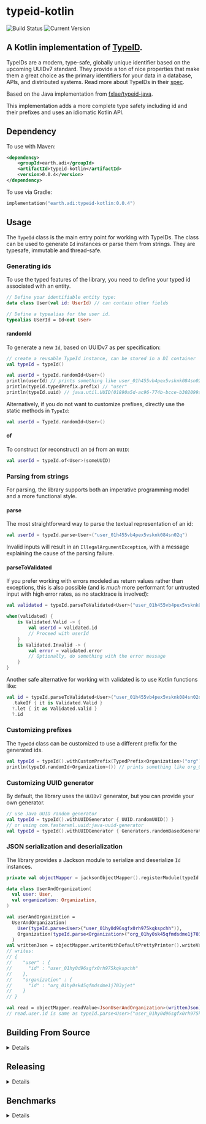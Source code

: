 # typeid-kotlin
![Build Status](https://github.com/aleris/typeid-kotlin/actions/workflows/build-on-push.yml/badge.svg)
![Current Version](https://img.shields.io/badge/Version-0.0.4-blue)


## A Kotlin implementation of [TypeID](https://github.com/jetpack-io/typeid).

TypeIDs are a modern, type-safe, globally unique identifier based on the upcoming
UUIDv7 standard. They provide a ton of nice properties that make them a great choice
as the primary identifiers for your data in a database, APIs, and distributed systems.
Read more about TypeIDs in their [spec](https://github.com/jetpack-io/typeid).

Based on the Java implementation from [fxlae/typeid-java](https://github.com/fxlae/typeid-java).

This implementation adds a more complete type safety including id and their prefixes and uses an idiomatic Kotlin API.


## Dependency

To use with Maven:

```xml
<dependency>
    <groupId>earth.adi</groupId>
    <artifactId>typeid-kotlin</artifactId>
    <version>0.0.4</version>
</dependency>
```

To use via Gradle:

```kotlin
implementation("earth.adi:typeid-kotlin:0.0.4")
```


## Usage

The `TypeId` class is the main entry point for working with TypeIDs.
The class can be used to generate `Id` instances or parse them from strings.
They are typesafe, immutable and thread-safe.
 

### Generating ids

To use the typed features of the library, you need to define your typed id associated with an entity.

```kotlin
// Define your identifiable entity type:
data class User(val id: UserId) // can contain other fields

// Define a typealias for the user id.
typealias UserId = Id<out User>

```

#### randomId

To generate a new `Id`, based on UUIDv7 as per specification:

```kotlin
// create a reusable TypeId instance, can be stored in a DI container
val typeId = typeId()

val userId = typeId.randomId<User>()
println(userId) // prints something like user_01h455vb4pex5vsknk084sn02q
println(typeId.typedPrefix.prefix) // "user"
println(typeId.uuid) // java.util.UUID(01890a5d-ac96-774b-bcce-b302099a8057)
```

Alternatively, if you do not want to customize prefixes, directly use the static methods in `TypeId`:
    
```kotlin
val userId = TypeId.randomId<User>()
```

#### of

To construct (or reconstruct) an `Id` from an `UUID`:

```kotlin
val userId = typeId.of<User>(someUUID)
```

### Parsing from strings

For parsing, the library supports both an imperative programming model and a more functional style.


#### parse

The most straightforward way to parse the textual representation of an id:


```kotlin
val userId = typeId.parse<User>("user_01h455vb4pex5vsknk084sn02q")

```

Invalid inputs will result in an `IllegalArgumentException`, with a message explaining the cause of the parsing failure.


#### parseToValidated

If you prefer working with errors modeled as return values rather than exceptions, 
this is also possible (and is *much* more performant for untrusted input with high error rates, 
as no stacktrace is involved):


```kotlin
val validated = typeId.parseToValidated<User>("user_01h455vb4pex5vsknk084sn02q")

when(validated) {
    is Validated.Valid -> {
        val userId = validated.id
        // Proceed with userId
    }
    is Validated.Invalid -> {
        val error = validated.error
        // Optionally, do something with the error message
    }
}
```

Another safe alternative for working with validated is to use Kotlin functions like:

```kotlin
val id = typeId.parseToValidated<User>("user_01h455vb4pex5vsknk084sn02q")
  .takeIf { it is Validated.Valid }
  ?.let { it as Validated.Valid }
  ?.id
```


### Customizing prefixes

The `TypeId` class can be customized to use a different prefix for the generated ids.

```kotlin
val typeId = typeId().withCustomPrefix(TypedPrefix<Organization>("org"))
println(typeId.randomId<Organization>()) // prints something like org_01h455vb4pex5vsknk084sn02q
```

### Customizing UUID generator

By default, the library uses the `UUIDv7` generator, but you can provide your own generator.

```kotlin
// use Java UUID random generator
val typeId = typeId().withUUIDGenerator { UUID.randomUUID() }
// or using com.fasterxml.uuid:java-uuid-generator
val typeId = typeId().withUUIDGenerator { Generators.randomBasedGenerator().generate() }
```


### JSON serialization and deserialization

The library provides a Jackson module to serialize and deserialize `Id` instances.

```kotlin
private val objectMapper = jacksonObjectMapper().registerModule(typeId.jacksonModule())

data class UserAndOrganization(
  val user: User,
  val organization: Organization,
)

val userAndOrganization =
  UserAndOrganization(
    User(typeId.parse<User>("user_01hy0d96sgfx0rh975kqkspchh")),
    Organization(typeId.parse<Organization>("org_01hy0sk45qfmdsdme1j703yjet")),
  )
val writtenJson = objectMapper.writerWithDefaultPrettyPrinter().writeValueAsString(userAndOrganization)
// writes:
// {
//    "user" : {
//      "id" : "user_01hy0d96sgfx0rh975kqkspchh"
//    },
//    "organization" : {
//      "id" : "org_01hy0sk45qfmdsdme1j703yjet"
//    }
// }

val read = objectMapper.readValue<JsonUserAndOrganization>(writtenJson)
// read.user.id is same as typeId.parse<User>("user_01hy0d96sgfx0rh975kqkspchh")
```


## Building From Source
 <details>
    <summary>Details</summary>

```console
~$ git clone https://github.com/aleris/typeid-kotlin.git
~$ cd typeid-kotling
~/typeid-kotlin sdk use java 17.0.9-tem
~/typeid-kotlin ./gradlew build
```
</details>


## Releasing
 <details>
    <summary>Details</summary>

```console
~$ cd typeid-kotling
~/typeid-kotlin ./gradlew jreleaserConfig
~/typeid-kotlin ./gradlew clean
~/typeid-kotlin ./gradlew publish
~/typeid-kotlin ./gradlew jreleaserFullRelease
```
</details>


## Benchmarks
<details>
    <summary>Details</summary>

There is a small [JMH](https://github.com/openjdk/jmh) microbenchmark included:
```console
~/typeid-kotlin ./gradlew jmh
```

In a single-threaded run, all operations perform in the range of millions of calls per second,
which should be enough for most use cases (used setup: Eclipse Temurin 17 JDK, 2021 MacBook Pro).

| Benchmark                           | Mode  | Cnt |          Score |           Error | Units |
|-------------------------------------|-------|----:|---------------:|----------------:|-------|
| `TypeId.of`                         | thrpt |   4 | 19.517.016,660 |  ±  697.279,162 | ops/s |
| `TypeId.of` + `toString`            | thrpt |   4 |  5.929.486,771 |  ±  696.977,896 | ops/s |
| `TypeId.parse` (Error)              | thrpt |   4 |    786.626,228 |  ±  258.964,881 | ops/s |
| `TypeId.parse` (Success)            | thrpt |   4 |  9.039.244,704 | ± 1.697.354,215 | ops/s |
| `TypeId.parseToValidated` (Error)   | thrpt |   4 | 19.665.449,579 | ± 3.682.665,039 | ops/s |
| `TypeId.parseToValidated` (Success) | thrpt |   4 |  8.737.722,345 |  ±  303.399,494 | ops/s |
| `TypeId.randomId`                   | thrpt |   4 |  2.759.591,306 |  ±  507.771,074 | ops/s |
| `TypeId.randomId` + `toString`      | thrpt |   4 |  2.103.888,015 |  ±   74.446,935 | ops/s |
| `TypeId.toString`                   | thrpt |   4 |  9.631.430,676 |  ±  934.174,210 | ops/s |

</details>
